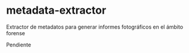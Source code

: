 # metadata-extractor
Extractor de metadatos para generar informes fotográficos en el ámbito forense

Pendiente
